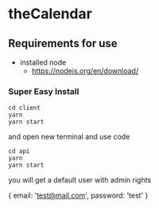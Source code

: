 # theCalendar

## Requirements for use
+ installed node
    + https://nodejs.org/en/download/
### Super Easy Install
```
cd client
yarn 
yarn start
```
and open new terminal and use code
```
cd api 
yarn
yarn start
```
you will get a default user with admin rights

{ email: 'test@mail.com', password: 'test' }